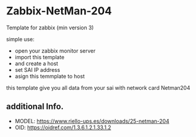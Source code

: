 # Zabbix-NetMan-204

Template for zabbix (min version 3)

simple use:
- open your zabbix monitor server
- import this template
- and create a host
- set SAI IP address
- asign this temmplate to host

this template give you all data from your sai with network card Netman204  

## additional Info.
- MODEL: https://www.riello-ups.es/downloads/25-netman-204 
- OID: https://oidref.com/1.3.6.1.2.1.33.1.2
